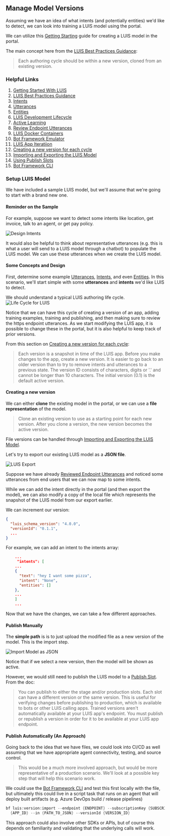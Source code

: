## Manage Model Versions

Assuming we have an idea of what intents (and potentially entities) we'd like to detect, we can look into training a LUIS model using the portal.

We can utilize this [Getting Starting](https://docs.microsoft.com/en-us/azure/cognitive-services/luis/get-started-portal-build-app) guide for creating a LUIS model in the portal.

The main concept here from the [LUIS Best Practices Guidance](https://docs.microsoft.com/en-us/azure/cognitive-services/luis/luis-concept-best-practices#do-build-your-app-iteratively-with-versions):
> Each authoring cycle should be within a new version, cloned from an existing version.

### Helpful Links
1. [Getting Started With LUIS](https://docs.microsoft.com/en-us/azure/cognitive-services/luis/get-started-portal-build-app)
1. [LUIS Best Practices Guidance](https://docs.microsoft.com/en-us/azure/cognitive-services/luis/luis-concept-best-practices#do-leverage-the-suggest-feature-for-active-learning)
1. [Intents](https://docs.microsoft.com/en-us/azure/cognitive-services/luis/luis-concept-intent)
1. [Utterances](https://docs.microsoft.com/en-us/azure/cognitive-services/luis/luis-concept-utterance)
1. [Entities](https://docs.microsoft.com/en-us/azure/cognitive-services/luis/luis-concept-entity-types)
1. [LUIS Development Lifecycle](https://docs.microsoft.com/en-us/azure/cognitive-services/luis/luis-concept-app-iteration)
1. [Active Learning](https://docs.microsoft.com/en-us/azure/cognitive-services/luis/luis-concept-review-endpoint-utterances)
1. [Review Endpoint Utterances](https://docs.microsoft.com/en-us/azure/cognitive-services/luis/luis-how-to-review-endpoint-utterances)
1. [LUIS Docker Containers](https://docs.microsoft.com/en-us/azure/cognitive-services/LUIS/luis-container-howto?tabs=v3)
1. [Bot Framework Emulator](https://docs.microsoft.com/en-us/azure/bot-service/bot-service-debug-emulator?view=azure-bot-service-4.0&tabs=csharp)
1. [LUIS App Iteratiion](https://docs.microsoft.com/en-us/azure/cognitive-services/LUIS/luis-concept-app-iteration)
1. [Creating a new version for each cycle](https://docs.microsoft.com/en-us/azure/cognitive-services/LUIS/luis-concept-app-iteration#create-a-new-version-for-each-cycle)
1. [Importing and Exporting the LUIS Model](https://docs.microsoft.com/en-us/azure/cognitive-services/LUIS/luis-concept-app-iteration#import-and-export-a-version)
1. [Using Publish Slots](https://docs.microsoft.com/en-us/azure/cognitive-services/LUIS/luis-concept-app-iteration#publishing-slots)
1. [Bot Framework CLI](https://github.com/microsoft/botframework-cli)

### Setup LUIS Model

We have included a sample LUIS model, but we'll assume that we're going to start with a brand new one.

#### Reminder on the Sample

For example, suppose we want to detect some intents like location, get invoice, talk to an agent, or get pay policy.

![Design Intents](../Media/Scenario-Manage-Model-Versions/scenario.png)

It would also be helpful to think about representative utterances (e.g. this is what a user will send to a LUIS model through a chatbot) to populate the LUIS model.  We can use these utterances when we create the LUIS model.

#### Some Concepts and Design

First, determine some example [Utterances](https://docs.microsoft.com/en-us/azure/cognitive-services/luis/luis-concept-utterance), [Intents](https://docs.microsoft.com/en-us/azure/cognitive-services/luis/luis-concept-intent), and even [Entities](https://docs.microsoft.com/en-us/azure/cognitive-services/luis/luis-concept-entity-types).  In this scenario, we'll start simple with some **utterances** and **intents** we'd like LUIS to detect.

We should understand a typical LUIS authoring life cycle.
![Life Cycle for LUIS](../Media/Scenario-Manage-Model-Versions/scenario-0.png)

Notice that we can have this cycle of creating a version of an app, adding training examples, training and publishing, and then making sure to review the https endpoint utterances.  As we start modifying the LUIS app, it is possible to change these in the portal, but it is also helpful to keep track of prior versions.

From this section on [Creating a new version for each cycle](https://docs.microsoft.com/en-us/azure/cognitive-services/LUIS/luis-concept-app-iteration#create-a-new-version-for-each-cycle):

> Each version is a snapshot in time of the LUIS app. Before you make changes to the app, create a new version. It is easier to go back to an older version than to try to remove intents and utterances to a previous state.
The version ID consists of characters, digits or '.' and cannot be longer than 10 characters.
The initial version (0.1) is the default active version.

#### Creating a new version

We can either **clone** the existing model in the portal, or we can use a **file representation** of the model.

> Clone an existing version to use as a starting point for each new version. After you clone a version, the new version becomes the active version.

File versions can be handled through [Importing and Exporting the LUIS Model](https://docs.microsoft.com/en-us/azure/cognitive-services/LUIS/luis-concept-app-iteration#import-and-export-a-version).

Let's try to export our existing LUIS model as a **JSON file**.

![LUIS Export](../Media/Scenario-Manage-Model-Versions/scenario-1.png)

Suppose we have already [Reviewed Endpoint Utterances](./README-Review-Endpoint-Utterances.md) and noticed some utterances from end users that we can now map to some intents.

While we can add the intent directly in the portal (and then export the model), we can also modify a copy of the local file which represents the snapshot of the LUIS model from our export earlier.

We can increment our version:
```json
{
  "luis_schema_version": "4.0.0",
  "versionId": "0.1.1",
  ...
}
```

For example, we can add an intent to the intents array:
```json
    ...
     "intents": [
    ...
    {
      "text": "hey I want some pizza",
      "intent": "None",
      "entities": []
    },
    ...
    ]
    ...
```

Now that we have the changes, we can take a few different approaches.

#### Publish Manually

The **simple path** is is to just upload the modified file as a new version of the model.  This is the import step.

![Import Model as JSON](../Media/Scenario-Manage-Model-Versions/scenario-2.png)

Notice that if we select a new version, then the model will be shown as active.

However, we would still need to publish the LUIS model to a [Publish Slot](https://docs.microsoft.com/en-us/azure/cognitive-services/LUIS/luis-concept-app-iteration#publishing-slots).  From the doc:

> You can publish to either the stage and/or production slots. Each slot can have a different version or the same version. This is useful for verifying changes before publishing to production, which is available to bots or other LUIS calling apps.  Trained versions aren't automatically available at your LUIS app's endpoint. You must publish or republish a version in order for it to be available at your LUIS app endpoint.

#### Publish Automatically (An Approach)

Going back to the idea that we have files, we could look into CI/CD as well assuming that we have appropriate agent connectivity, testing, and source control.

> This would be a much more involved approach, but would be more representative of a production scenario.  We'll look at a possible key step that will help this scenario work.

We could use the [Bot Framework CLI](https://github.com/microsoft/botframework-cli) and test this first locally with the file, but ultimately this could live in a script task that runs on an agent that will deploy built artifacts (e.g. Azure DevOps build / release pipelines)

```powershell
bf luis:version:import --endpoint {ENDPOINT} --subscriptionKey {SUBSCRIPTION_KEY} --appId
  {APP_ID} --in {PATH_TO_JSON} --versionId {VERSION_ID}
```

This approach could also involve other SDKs or APIs, but of course this depends on familiarity and validating that the underlying calls will work. 